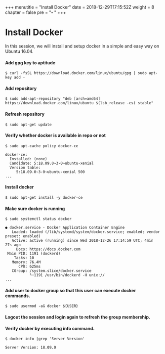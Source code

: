 +++
menutitle = "Install Docker"
date = 2018-12-29T17:15:52Z
weight = 8
chapter = false
pre = "<b>- </b>"
+++

# Install Docker

In this session, we will install and setup docker in a simple and easy way on Ubuntu 16.04.

#### Add gpg key to aptitude
```shell
$ curl -fsSL https://download.docker.com/linux/ubuntu/gpg | sudo apt-key add -
```

#### Add repository
```shell
$ sudo add-apt-repository "deb [arch=amd64] https://download.docker.com/linux/ubuntu $(lsb_release -cs) stable"
```

#### Refresh repository
```shell
$ sudo apt-get update
```

#### Verify whether docker is available in repo or not
```shell
$ sudo apt-cache policy docker-ce
```
```
docker-ce:
  Installed: (none)
  Candidate: 5:18.09.0~3-0~ubuntu-xenial
  Version table:
     5:18.09.0~3-0~ubuntu-xenial 500
...
```

#### Install docker
```shell
$ sudo apt-get install -y docker-ce
```

#### Make sure docker is running
```shell
$ sudo systemctl status docker
```
```
● docker.service - Docker Application Container Engine
   Loaded: loaded (/lib/systemd/system/docker.service; enabled; vendor preset: enabled)
   Active: active (running) since Wed 2018-12-26 17:14:59 UTC; 4min 27s ago
     Docs: https://docs.docker.com
 Main PID: 1191 (dockerd)
    Tasks: 10
   Memory: 76.4M
      CPU: 625ms
   CGroup: /system.slice/docker.service
           └─1191 /usr/bin/dockerd -H unix://
...
```

#### Add user to docker group so that this user can execute docker commands.
```shell
$ sudo usermod -aG docker ${USER}
```

#### Logout the session and login again to refresh the group membership.

#### Verify docker by executing info command.
```shell
$ docker info |grep 'Server Version'
```
```console
Server Version: 18.09.0
```
